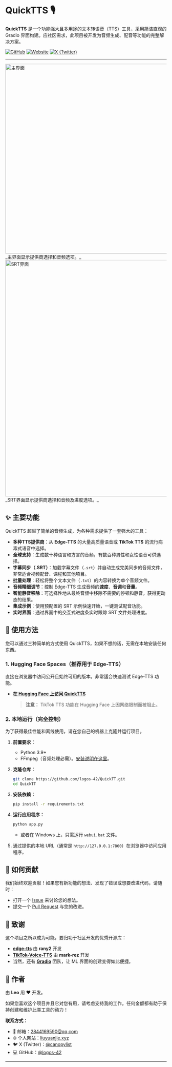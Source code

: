 # QuickTTS 🎙️

**QuickTTS** 是一个功能强大且多用途的文本转语音（TTS）工具，采用简洁直观的 Gradio 界面构建。应社区需求，此项目被开发为音频生成、配音等功能的完整解决方案。

[![GitHub](https://img.shields.io/badge/GitHub-logos--42-black.svg)](https://github.com/logos-42)
[![Website](https://img.shields.io/badge/Website-liuyuanjie.xyz-blue.svg)](https://liuyuanjie.xyz)
[![X (Twitter)](https://img.shields.io/badge/X-@canopylist-black.svg)](https://x.com/canopylist)

---

<img width="1180" height="592" alt="主界面" src="https://github.com/logos-42/QuickTT/raw/main/screenshots/main-interface.png" />
_主界面显示提供商选择和音频选项。_ <br>

<img width="1191" height="738" alt="SRT界面" src="https://github.com/logos-42/QuickTT/raw/main/screenshots/srt-interface.png" />
_SRT界面显示提供商选择和音频及进度选项。_

## ✨ 主要功能

QuickTTS 超越了简单的音频生成，为各种需求提供了一套强大的工具：

- **多种TTS提供商**：从 **Edge-TTS** 的大量高质量语音或 **TikTok TTS** 的流行病毒式语音中选择。
- **全球支持**：生成数十种语言和方言的音频，有数百种男性和女性语音可供选择。
- **字幕同步（.SRT）**：加载字幕文件（`.srt`）并自动生成完美同步的音频文件，非常适合视频配音、课程和其他项目。
- **批量处理**：轻松将整个文本文件（`.txt`）的内容转换为单个音频文件。
- **音频精细调节**：控制 Edge-TTS 生成音频的**速度**、**音调**和**音量**。
- **智能静音移除**：可选择性地从最终音频中移除不需要的停顿和静音，获得更动态的结果。
- **集成示例**：使用预配置的 SRT 示例快速开始，一键测试配音功能。
- **实时界面**：通过界面中的交互式进度条实时跟踪 SRT 文件处理进度。

## 🚀 使用方法

您可以通过三种简单的方式使用 QuickTTS，如果不想的话，无需在本地安装任何东西。

### 1. Hugging Face Spaces（推荐用于 Edge-TTS）

直接在浏览器中访问公开且始终可用的版本。非常适合快速测试 Edge-TTS 功能。

- **[在 Hugging Face 上访问 QuickTTS](https://huggingface.co/spaces/logos-42/QuickTT)**
  > **注意：** TikTok TTS 功能在 Hugging Face 上因网络限制而被阻止。

### 2. 本地运行（完全控制）

为了获得最佳性能和离线使用，请在您自己的机器上克隆并运行项目。

1. **前置要求：**
    - Python 3.9+
    - FFmpeg（音频处理必需）。[安装说明在这里](https://ffmpeg.org/download.html)。

2. **克隆仓库：**

   ```bash
   git clone https://github.com/logos-42/QuickTT.git
   cd QuickTT
   ```

3. **安装依赖：**

   ```bash
   pip install -r requirements.txt
   ```

4. **运行应用程序：**

   ```bash
   python app.py
   ```
   - 或者在 Windows 上，只需运行 `webui.bat` 文件。

5. 通过提供的本地 URL（通常是 `http://127.0.0.1:7860`）在浏览器中访问应用程序。

## 🤝 如何贡献

我们始终欢迎贡献！如果您有新功能的想法、发现了错误或想要改进代码，请随时：

- 打开一个 [Issue](https://github.com/logos-42/QuickTT/issues) 来讨论您的想法。
- 提交一个 [Pull Request](https://github.com/logos-42/QuickTT/pulls) 与您的改进。

## 🙏 致谢

这个项目之所以成为可能，要归功于社区开发的优秀开源库：

- **[edge-tts](https://github.com/rany2/edge-tts)** 由 **rany2** 开发
- **[TikTok-Voice-TTS](https://github.com/mark-rez/TikTok-Voice-TTS)** 由 **mark-rez** 开发
- 当然，还有 **[Gradio](https://gradio.app/)** 团队，让 ML 界面的创建变得如此便捷。

## 👤 作者

由 **Leo** 用 ❤️ 开发。

如果您喜欢这个项目并且它对您有用，请考虑支持我的工作。任何金额都有助于保持创建和维护此类工具的动力！

**联系方式：**
- 📧 邮箱：2844169590@qq.com
- 🌐 个人网站：[liuyuanjie.xyz](https://liuyuanjie.xyz)
- 🐦 X (Twitter)：[@canopylist](https://x.com/canopylist)
- 💻 GitHub：[@logos-42](https://github.com/logos-42)

---
